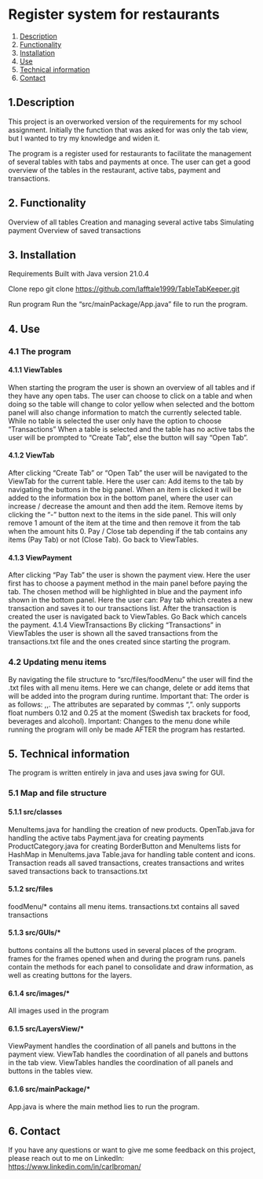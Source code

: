 # Register system for restaurants
1. [Description](#description)
2. [Functionality](#functionality)
3. [Installation](#installation)
4. [Use](#use)
5. [Technical information](#technical_information)
6. [Contact](#contact)

## 1.Description
This project is an overworked version of the requirements for my school assignment. Initially the function that was asked for was only the tab view, but I wanted to try my knowledge and widen it.

The program is a register used for restaurants to facilitate the management of several tables with tabs and payments at once. The user can get a good overview of the tables in the restaurant, active tabs, payment and transactions.

## 2. Functionality
Overview of all tables
Creation and managing several active tabs
Simulating payment
Overview of saved transactions

## 3. Installation
Requirements
Built with Java version 21.0.4

Clone repo
git clone https://github.com/lafftale1999/TableTabKeeper.git

Run program
Run the “src/mainPackage/App.java” file to run the program.

## 4. Use
### 4.1 The program
#### 4.1.1 ViewTables
When starting the program the user is shown an overview of all tables and if they have any open tabs. The user can choose to click on a table and when doing so the table will change to color yellow when selected and the bottom panel will also change information to match the currently selected table.
While no table is selected the user only have the option to choose “Transactions”
When a table is selected and the table has no active tabs the user will be prompted to “Create Tab”, else the button will say “Open Tab”.

#### 4.1.2 ViewTab
After clicking “Create Tab” or “Open Tab” the user will be navigated to the ViewTab for the current table. Here the user can:
Add items to the tab by navigating the buttons in the big panel. When an item is clicked it will be added to the information box in the bottom panel, where the user can increase / decrease the amount and then add the item.
Remove items by clicking the “-” button next to the items in the side panel. This will only remove 1 amount of the item at the time and then remove it from the tab when the amount hits 0.
Pay / Close tab depending if the tab contains any items (Pay Tab) or not (Close Tab).
Go back to ViewTables.

#### 4.1.3 ViewPayment
After clicking “Pay Tab” the user is shown the payment view. Here the user first has to choose a payment method in the main panel before paying the tab. The chosen method will be highlighted in blue and the payment info shown in the bottom panel. Here the user can:
Pay tab which creates a new transaction and saves it to our transactions list. After the transaction is created the user is navigated back to ViewTables.
Go Back which cancels the payment.
4.1.4 ViewTransactions
By clicking “Transactions” in ViewTables the user is shown all the saved transactions from the transactions.txt file and the ones created since starting the program.

### 4.2 Updating menu items
By navigating the file structure to “src/files/foodMenu” the user will find the .txt files with all menu items. Here we can change, delete or add items that will be added into the program during runtime. Important that:
The order is as follows: <MenuItem>,<Price>,<TaxGroup>.
The attributes are separated by commas “,”.
<TaxGroup> only supports float numbers 0.12 and 0.25 at the moment (Swedish tax brackets for food, beverages and alcohol).
Important: Changes to the menu done while running the program will only be made AFTER the program has restarted.

## 5. Technical information
The program is written entirely in java and uses java swing for GUI.

### 5.1 Map and file structure
#### 5.1.1 src/classes
MenuItems.java for handling the creation of new products.
OpenTab.java for handling the active tabs
Payment.java for creating payments
ProductCategory.java for creating BorderButton and MenuItems lists for HashMap in MenuItems.java
Table.java for handling table content and icons.
Transaction reads all saved transactions, creates transactions and writes saved transactions back to transactions.txt

#### 5.1.2 src/files
foodMenu/* contains all menu items.
transactions.txt contains all saved transactions

#### 5.1.3 src/GUIs/*
buttons contains all the buttons used in several places of the program.
frames for the frames opened when and during the program runs.
panels contain the methods for each panel to consolidate and draw information, as well as creating buttons for the layers.

#### 6.1.4 src/images/*
All images used in the program

#### 6.1.5 src/LayersView/*
ViewPayment handles the coordination of all panels and buttons in the payment view.
ViewTab handles the coordination of all panels and buttons in the tab view.
ViewTables handles the coordination of all panels and buttons in the tables view.

#### 6.1.6 src/mainPackage/*
App.java is where the main method lies to run the program.

## 6. Contact
If you have any questions or want to give me some feedback on this project, please reach out to me on LinkedIn: https://www.linkedin.com/in/carlbroman/
